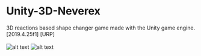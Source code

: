 # Unity-3D-Neverex
3D reactions based shape changer game made with the Unity game engine.  [2019.4.25f1] [URP]
<br>
<br>
![alt text](https://raw.githubusercontent.com/robertstandev/Unity-3D-Neverex/main/README/Images/Lost.jpg)
![alt text](https://raw.githubusercontent.com/robertstandev/Unity-3D-Neverex/main/README/Images/Stage.jpg)
